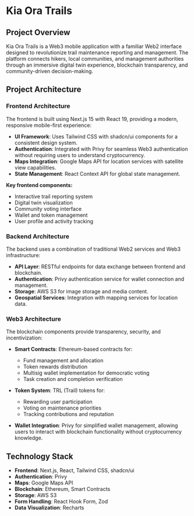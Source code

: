 # Kia Ora Trails

## Project Overview
Kia Ora Trails is a Web3 mobile application with a familiar Web2 interface designed to revolutionize trail maintenance reporting and management. The platform connects hikers, local communities, and management authorities through an immersive digital twin experience, blockchain transparency, and community-driven decision-making.

## Project Architecture

### Frontend Architecture
The frontend is built using Next.js 15 with React 19, providing a modern, responsive mobile-first experience:

- **UI Framework**: Uses Tailwind CSS with shadcn/ui components for a consistent design system.
- **Authentication**: Integrated with Privy for seamless Web3 authentication without requiring users to understand cryptocurrency.
- **Maps Integration**: Google Maps API for location services with satellite view capabilities.
- **State Management**: React Context API for global state management.

**Key frontend components:**
- Interactive trail reporting system
- Digital twin visualization
- Community voting interface
- Wallet and token management
- User profile and activity tracking

### Backend Architecture
The backend uses a combination of traditional Web2 services and Web3 infrastructure:

- **API Layer**: RESTful endpoints for data exchange between frontend and blockchain.
- **Authentication**: Privy authentication service for wallet connection and management.
- **Storage**: AWS S3 for image storage and media content.
- **Geospatial Services**: Integration with mapping services for location data.

### Web3 Architecture
The blockchain components provide transparency, security, and incentivization:

- **Smart Contracts**: Ethereum-based contracts for:
  - Fund management and allocation
  - Token rewards distribution
  - Multisig wallet implementation for democratic voting
  - Task creation and completion verification

- **Token System**: TRL (Trail) tokens for:
  - Rewarding user participation
  - Voting on maintenance priorities
  - Tracking contributions and reputation

- **Wallet Integration**: Privy for simplified wallet management, allowing users to interact with blockchain functionality without cryptocurrency knowledge.

## Technology Stack
- **Frontend**: Next.js, React, Tailwind CSS, shadcn/ui
- **Authentication**: Privy
- **Maps**: Google Maps API
- **Blockchain**: Ethereum, Smart Contracts
- **Storage**: AWS S3
- **Form Handling**: React Hook Form, Zod
- **Data Visualization**: Recharts